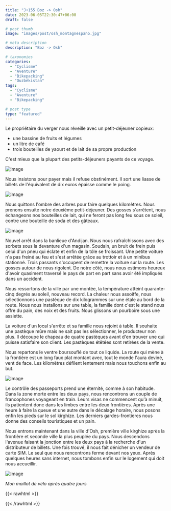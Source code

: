 ```yaml
---
title: "J+155 Boz -> Osh"
date: 2023-06-05T22:30:47+06:00
draft: false

# post thumb
image: "images/post/osh_montagnespano.jpg"

# meta description
description: "Boz -> Osh"

# taxonomies
categories:
  - "Cyclisme" 
  - "Aventure" 
  - "Bikepacking"
  - "Ouzbékistan" 
tags:
  - "Cyclisme" 
  - "Aventure" 
  - "Bikepacking" 

# post type
type: "featured"
---
```


Le propriétaire du verger nous réveille avec un petit-déjeuner copieux:
- une bassine de fruits et légumes 
- un litre de café 
- trois bouteilles de yaourt et de lait de sa propre production 

C'est mieux que la plupart des petits-déjeuners payants de ce voyage. 

![image](../../images/post/osh_cafe.png)

Nous insistons pour payer mais il refuse obstinément. Il sort une liasse de billets de l'équivalent de dix euros épaisse comme le poing.

![image](../../images/post/osh_camp.jpg)

Nous quittons l'ombre des arbres pour faire quelques kilomètres. Nous prenons ensuite notre deuxième petit-déjeuner. Des gosses s'arrêtent, nous échangeons nos bouteilles de lait, qui ne feront pas long feu sous ce soleil, contre une bouteille de soda et des gâteaux. 

![image](../../images/post/osh_ben.jpg)

Nouvel arrêt dans la banlieue d'Andijan. Nous nous rafraîchissons avec des sorbets sous la devanture d'un magasin. Soudain, un bruit de frein puis celui d'un pneu qui éclate et enfin de la tôle se froissant. Une petite voiture n'a pas freiné au feu et s'est arrêtée grâce au trottoir et à un minibus stationné. Trois passants s'occupent de remettre la voiture sur la route. Les gosses autour de nous rigolent. De notre côté, nous nous estimons heureux d'avoir quasiment traversé le pays de part en part sans avoir été impliqués dans un accident. 

Nous ressortons de la ville par une montée, la température atteint quarante-cinq degrés au soleil, nouveau record. La chaleur nous assoiffe, nous sélectionnons une pastèque de dix kilogrammes sur une étale au bord de la route. Nous nous installons sur une table, la famille dont c'est le stand nous offre du pain, des noix et des fruits. Nous glissons un pourboire sous une assiette. 

La voiture d'un local s'arrête et sa famille nous rejoint à table. Il souhaite une pastèque mûre mais ne sait pas les sélectionner, le producteur non plus. Il découpe le chapeau de quatre pastèques avant d'en trouver une qui puisse satisfaire son client. Les pastèques étêtées sont retirées de la vente. 

Nous repartons le ventre boursouflé de tout ce liquide. La route qui mène à la frontière est un long faux plat montant avec, tout le monde l'aura deviné, vent de face. Les kilomètres défilent lentement mais nous touchons enfin au but. 

![image](../../images/post/osh_montagnesportrait.jpg)

Le contrôle des passeports prend une éternité, comme à son habitude. Dans la zone morte entre les deux pays, nous rencontrons un couple de francophones voyageant en train. Leurs visas ne commencent qu'à minuit, ils patientent donc dans les limbes entre les deux frontières. Après une heure à faire la queue et une autre dans le décalage horaire, nous posons enfin les pieds sur le sol kirghize. Les derniers gardes-frontières nous donne des conseils touristiques et un pain. 

Nous entrons maintenant dans la ville d'Osh, première ville kirghize après la frontière et seconde ville la plus peuplée du pays. Nous descendons l'avenue faisant la jonction entre les deux pays à la recherche d'un distributeur de billets. Une fois trouvé, il nous fait dénicher un vendeur de carte SIM. Le seul que nous rencontrons ferme devant nos yeux. Après quelques heures sans internet, nous tombons enfin sur le logement qui doit nous accueillir. 

![image](../../images/post/osh_pedaled.jpg)

_Mon maillot de vélo après quatre jours_

{{< rawhtml >}} 
<div class="strava-embed-placeholder" data-embed-type="activity" data-embed-id="9211791797"></div><script src="https://strava-embeds.com/embed.js"></script>
{{< /rawhtml >}} 
